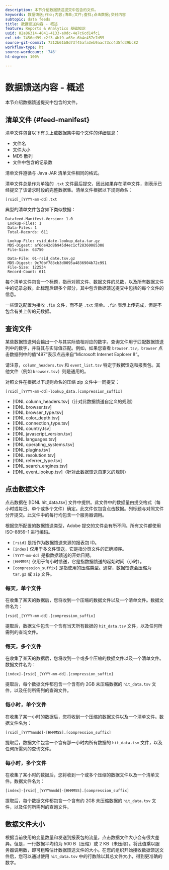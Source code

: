 ```yaml
---
description: 本节介绍数据馈送提交中包含的文件。
keywords: 数据馈送;作业;内容;清单;文件;查找;点击数据;交付内容
subtopic: data feeds
title: 数据馈送内容 - 概述
feature: Reports & Analytics 基础知识
uuid: 82a86314-4841-4133-a0dc-4e7c6cd14fc1
exl-id: 7456ed99-c2f3-4b19-a63e-6b4e457e7d55
source-git-commit: 7312b61b8d73f45afa3eb9aac73cc4d5fd39bc82
workflow-type: ht
source-wordcount: '746'
ht-degree: 100%

---
```


# 数据馈送内容 - 概述

本节介绍数据馈送提交中包含的文件。

## 清单文件 {#feed-manifest}

清单文件包含以下有关上载数据集中每个文件的详细信息：

* 文件名
* 文件大小
* MD5 散列
* 文件中包含的记录数

清单文件遵循与 Java JAR 清单文件相同的格式。

清单文件总是作为单独的 `.txt` 文件最后提交，因此如果存在清单文件，则表示已经提交了该请求时段的完整数据集。清单文件根据以下规则命名：

```text
[rsid]_[YYYY-mm-dd].txt
```

典型的清单文件包含如下类似数据：

```text
Datafeed-Manifest-Version: 1.0
 Lookup-Files: 1
 Data-Files: 1
 Total-Records: 611

 Lookup-File: rsid_date-lookup_data.tar.gz
 MD5-Digest: af6de42d8b945d4ec1cf28360085308
 File-Size: 63750

 Data-File: 01-rsid_date.tsv.gz
 MD5-Digest: 9c70bf783cb3d0095a4836904b72c991
 File-Size: 122534
 Record-Count: 611
```

每个清单文件包含一个标题，指示对照文件、数据文件的总数，以及所有数据文件中的记录总数。此标题后跟多个部分，其中包含数据馈送提交中包括的每个文件的信息。

一些馈送配置为接收 `.fin` 文件，而不是 `.txt` 清单。`.fin` 表示上传完成，但是不包含有关上传的元数据。

## 查询文件

某些数据馈送列会输出一个与其实际值相对应的数字。查询文件用于匹配数据馈送列中的数字，并将其与实际值匹配。例如，如果您查看 `browser.tsv`，`browser` 点击数据列中的值“497”表示点击来自“Microsoft Internet Explorer 8”。

请注意，`column_headers.tsv` 和 `event_list.tsv` 特定于数据馈送和报表包。其他文件（例如 `browser.tsv`）则是通用的。

对照文件在根据以下规则命名的压缩 zip 文件中一同提交：

```text
[rsid]_[YYYY-mm-dd]-lookup_data.[compression_suffix]
```

* [!DNL column_headers.tsv]（针对此数据馈送自定义的规则）
* [!DNL browser.tsv]
* [!DNL browser_type.tsv]
* [!DNL color_depth.tsv]
* [!DNL connection_type.tsv]
* [!DNL country.tsv]
* [!DNL javascript_version.tsv]
* [!DNL languages.tsv]
* [!DNL operating_systems.tsv]
* [!DNL plugins.tsv]
* [!DNL resolution.tsv]
* [!DNL referrer_type.tsv]
* [!DNL search_engines.tsv]
* [!DNL event_lookup.tsv]（针对此数据馈送自定义的规则）

## 点击数据文件

点击数据在 [!DNL hit_data.tsv] 文件中提供。此文件中的数据量由提交格式（每小时或每日、单个或多个文件）确定。此文件仅包含点击数据。列标题与对照文件分开提交。此文件中的每行均包含一个服务器调用。

根据您所配置的数据馈送类型，Adobe 提交的文件会有所不同。所有文件都使用 ISO-8859-1 进行编码。

* `[rsid]` 是指作为数据馈送来源的报表包 ID。
* `[index]` 仅用于多文件馈送，它是指分页文件的正确顺序。
* `[YYYY-mm-dd]` 是指数据馈送的开始日期。
* `[HHMMSS]` 仅用于每小时馈送，它是指数据馈送的起始时间（小时）。
* `[compression_suffix]` 是指使用的压缩类型。通常，数据馈送会压缩为 `tar.gz` 或 `zip` 文件。

### 每天，单个文件

在收集了某天的数据后，您将收到一个压缩的数据文件以及一个清单文件。数据文件名为：

`[rsid]_[YYYY-mm-dd].[compression_suffix]`

提取后，数据文件包含一个含有当天所有数据的 `hit_data.tsv` 文件，以及任何所需列的查询文件。

### 每天，多个文件

在收集了某天的数据后，您将收到一个或多个压缩的数据文件以及一个清单文件。数据文件名为：

`[index]-[rsid]_[YYYY-mm-dd].[compression_suffix]`

提取后，每个数据文件都包含一个含有约 2GB 未压缩数据的 `hit_data.tsv` 文件，以及任何所需列的查询文件。

### 每小时，单个文件

在收集了某一小时的数据后，您将收到一个压缩的数据文件以及一个清单文件。数据文件名为：

`[rsid]_[YYYYmmdd]-[HHMMSS].[compression_suffix]`

提取后，数据文件包含一个含有那一小时内所有数据的 `hit_data.tsv` 文件，以及任何所需列的查询文件。

### 每小时，多个文件

在收集了某小时的数据后，您将收到一个或多个压缩的数据文件以及一个清单文件。数据文件名为：

`[index]-[rsid]_[YYYYmmdd]-[HHMMSS].[compression_suffix]`

提取后，每个数据文件都包含一个含有约 2GB 未压缩数据的 `hit_data.tsv` 文件，以及任何所需列的查询文件。

## 数据文件大小

根据当前使用的变量数量和发送到报表包的流量，点击数据文件大小会有很大差异。但是，一行数据平均约为 500 B（压缩）或 2 KB（未压缩）。将此值乘以服务器调用数，即可粗略估计数据馈送文件的大小。在您的组织开始接收数据馈送文件后，您可以通过使用 `hit_data.tsv` 中的行数除以其总文件大小，得到更准确的数字。
